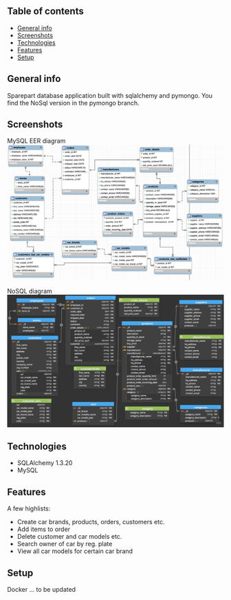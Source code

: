 ## Table of contents
* [General info](#general-info)
* [Screenshots](#screenshots)
* [Technologies](#technologies)
* [Features](#features)
* [Setup](#setup)

## General info
Sparepart database application built with sqlalchemy and pymongo.
You find the NoSql version in the pymongo branch.

## Screenshots
MySQL EER diagram
![Alt text](/Screenshots/MySQL-EER.png?raw=true "MySQL EER")

NoSQL diagram
![Alt text](/Screenshots/NoSQL.png?raw=true "NoSQL Diagram")

## Technologies
* SQLAlchemy 1.3.20
* MySQL

## Features

A few highlists:
* Create car brands, products, orders, customers etc.
* Add items to order
* Delete customer and car models etc.
* Search owner of car by reg. plate
* View all car models for certain car brand

## Setup

Docker ... to be updated
